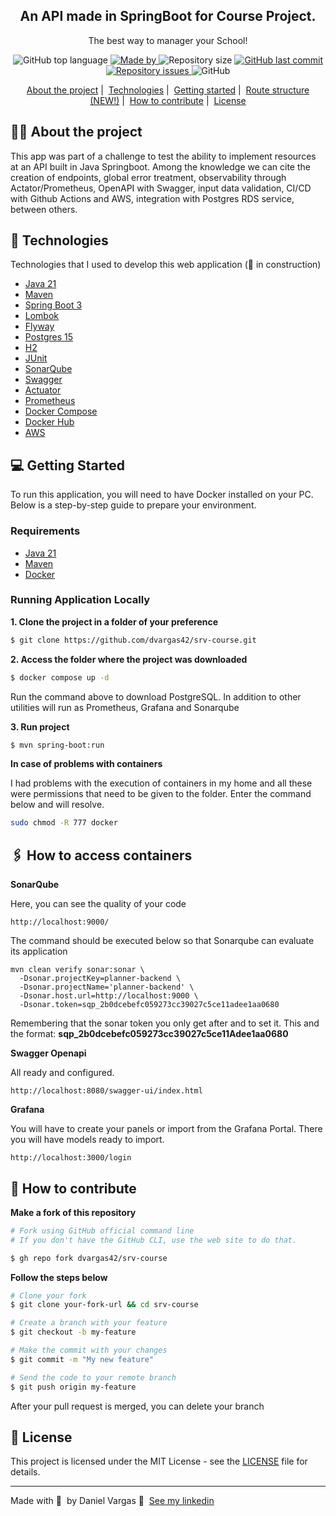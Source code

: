 
<h2 align="center">
  An API made in SpringBoot for Course Project.
</h2>

<p align="center">The best way to manager your School!</p>



<p align="center">

  <img alt="GitHub top language" src="https://img.shields.io/github/languages/top/dvargas42/srv-course?color=purple">

  <a href="https://www.linkedin.com/in/daniel-santos-040983ab/" target="_blank" rel="noopener noreferrer">
    <img alt="Made by" src="https://img.shields.io/badge/made%20by-Daniel%20Vargas-purple">
  </a>

  <img alt="Repository size" src="https://img.shields.io/github/repo-size/dvargas42/srv-course?color=purple">

  <a href="https://github.com/dvargas42/srv-course/commits/main">
    <img alt="GitHub last commit" src="https://img.shields.io/github/last-commit/dvargas42/srv-course?color=purple">
  </a>

  <a href="https://github.com/dvargas42/srv-course/issues">
    <img alt="Repository issues" src="https://img.shields.io/github/issues/dvargas42/srv-course?color=purple">
  </a>

  <img alt="GitHub" src="https://img.shields.io/github/license/dvargas42/srv-course?color=purple">
</p>



<p align="center">
  <a href="#%EF%B8%8F-about-the-project">About the project</a>&nbsp;|&nbsp;
  <a href="#-technologies">Technologies</a>&nbsp;|&nbsp;
  <a href="#-getting-started">Getting started</a>&nbsp;|&nbsp;
  <a href="#-route-structure">Route structure (NEW!)</a>&nbsp;|&nbsp;
  <a href="#-how-to-contribute">How to contribute</a>&nbsp;|&nbsp;
  <a href="#-license">License</a>
</p>

## 💇🏼 About the project

This app was part of a challenge to test the ability to implement resources at an API built in Java Springboot. Among the knowledge we can cite the creation of endpoints, global error treatment, observability through Actator/Prometheus, OpenAPI with Swagger, input data validation, CI/CD with Github Actions and AWS, integration with Postgres RDS service, between others.


## 🚀 Technologies

Technologies that I used to develop this web application (🚧 in construction)


- [Java 21](https://www.oracle.com/java/technologies/javase/jdk21-archive-downloads.html)
- [Maven](https://maven.apache.org/)
- [Spring Boot 3](https://spring.io/projects/spring-boot)
- [Lombok](https://projectlombok.org/)
- [Flyway](https://flywaydb.org/)
- [Postgres 15](https://www.postgresql.org/download/)
- [H2](https://h2database.com/)
- [JUnit](https://junit.org/junit5/)
- [SonarQube](https://www.sonarqube.org/)
- [Swagger](https://swagger.io/)
- [Actuator](https://docs.spring.io/spring-boot/docs/current/reference/html/actuator.html)
- [Prometheus](https://prometheus.io/)
- [Docker Compose](https://docs.docker.com/compose/)
- [Docker Hub](https://hub.docker.com/)
- [AWS](https://aws.amazon.com/documentation/)


## 💻 Getting Started

To run this application, you will need to have Docker installed on your PC. Below is a step-by-step guide to prepare your environment.

### Requirements

- [Java 21](https://www.oracle.com/java/technologies/javase/jdk21-archive-downloads.html)
- [Maven](https://maven.apache.org/)
- [Docker](https://www.docker.com/)


### Running Application Locally

**1. Clone the project in a folder of your preference**

```bash
$ git clone https://github.com/dvargas42/srv-course.git
```

**2. Access the folder where the project was downloaded**

```bash
$ docker compose up -d
```
Run the command above to download PostgreSQL. In addition to other utilities will run as Prometheus, Grafana and Sonarqube

**3. Run project**

```bash
$ mvn spring-boot:run
```


**In case of problems with containers**

I had problems with the execution of containers in my home and all these were permissions that need to be given to the folder. Enter the command below and will resolve.

```bash
sudo chmod -R 777 docker 
```
## 🖇️ How to access containers

**SonarQube**

Here, you can see the quality of your code

```
http://localhost:9000/
```
The command should be executed below so that Sonarqube can evaluate its application

```
mvn clean verify sonar:sonar \
  -Dsonar.projectKey=planner-backend \
  -Dsonar.projectName='planner-backend' \
  -Dsonar.host.url=http://localhost:9000 \
  -Dsonar.token=sqp_2b0dcebefc059273cc39027c5ce11adee1aa0680
```
Remembering that the sonar token you only get after and to set it. This and the format: **sqp_2b0dcebefc059273cc39027c5ce11Adee1aa0680**
 

**Swagger Openapi**

All ready and configured.

```
http://localhost:8080/swagger-ui/index.html
```

**Grafana**

You will have to create your panels or import from the Grafana Portal. There you will have models ready to import. 

```
http://localhost:3000/login
```

## 🤔 How to contribute

**Make a fork of this repository**

```bash
# Fork using GitHub official command line
# If you don't have the GitHub CLI, use the web site to do that.

$ gh repo fork dvargas42/srv-course

```

**Follow the steps below**

```bash
# Clone your fork
$ git clone your-fork-url && cd srv-course

# Create a branch with your feature
$ git checkout -b my-feature

# Make the commit with your changes
$ git commit -m "My new feature"

# Send the code to your remote branch
$ git push origin my-feature
```

After your pull request is merged, you can delete your branch

## 📝 License

This project is licensed under the MIT License - see the [LICENSE](LICENSE) file for details.

---

Made with 💜 &nbsp;by Daniel Vargas 👋 &nbsp;[See my linkedin](https://www.linkedin.com/in/daniel-santos-040983ab/)